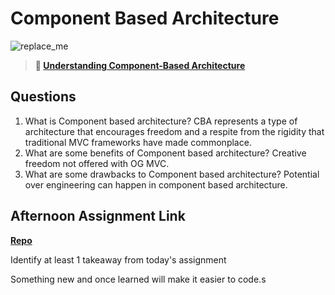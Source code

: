 # Component Based Architecture

![replace_me](https://codeworks.blob.core.windows.net/public/assets/img/illustrations/placeholder.svg)

> **📖 [Understanding Component-Based Architecture](https://codeworksacademy.com/fs-student-guide/resources/wk6/01-Component-Based-Architecture)**

## Questions

1. What is Component based architecture?
   CBA represents a type of architecture that encourages freedom and a respite from the rigidity that traditional MVC frameworks have made commonplace.
2. What are some benefits of Component based architecture?
  Creative freedom not offered with OG MVC.
3. What are some drawbacks to Component based architecture?
    Potential over engineering can happen in component based architecture. 
## Afternoon Assignment Link

**[Repo](https://github.com/EllaMarcum/vue-playground.git)**

Identify at least 1 takeaway from today's assignment

Something new and once learned will make it easier to code.s